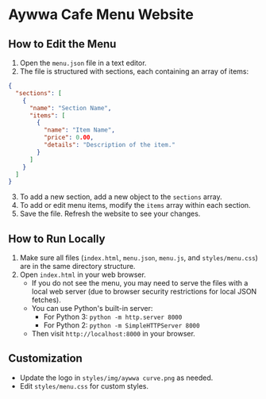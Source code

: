 # Aywwa Cafe Menu Website

## How to Edit the Menu

1. Open the `menu.json` file in a text editor.
2. The file is structured with sections, each containing an array of items:

```json
{
  "sections": [
    {
      "name": "Section Name",
      "items": [
        {
          "name": "Item Name",
          "price": 0.00,
          "details": "Description of the item."
        }
      ]
    }
  ]
}
```
3. To add a new section, add a new object to the `sections` array.
4. To add or edit menu items, modify the `items` array within each section.
5. Save the file. Refresh the website to see your changes.

## How to Run Locally

1. Make sure all files (`index.html`, `menu.json`, `menu.js`, and `styles/menu.css`) are in the same directory structure.
2. Open `index.html` in your web browser.
   - If you do not see the menu, you may need to serve the files with a local web server (due to browser security restrictions for local JSON fetches).
   - You can use Python's built-in server:
     - For Python 3: `python -m http.server 8000`
     - For Python 2: `python -m SimpleHTTPServer 8000`
   - Then visit `http://localhost:8000` in your browser.

## Customization
- Update the logo in `styles/img/aywwa curve.png` as needed.
- Edit `styles/menu.css` for custom styles. 
